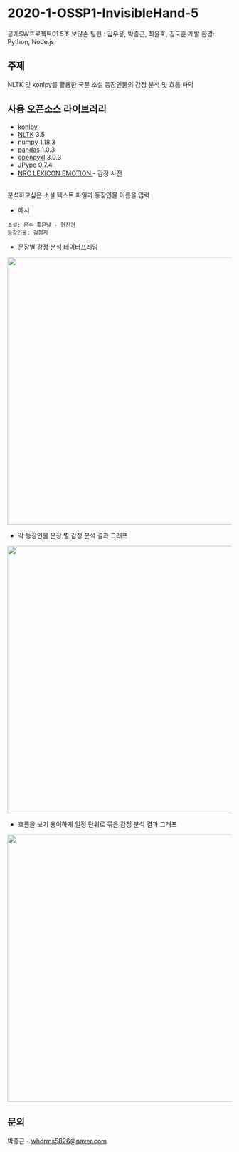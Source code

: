 # 2020-1-OSSP1-InvisibleHand-5
공개SW프로젝트01 5조 보않손
팀원 : 김우용, 박종근, 최윤호, 김도훈
개발 환경: Python, Node.js <br/>

## 주제
 NLTK 및 konlpy를 활용한 국문 소설 등장인물의 감정 분석 및 흐름 파악 <br/>


## 사용 오픈소스 라이브러리
- [konlpy](https://github.com/konlpy/konlpy)
- [NLTK](https://github.com/nltk/nltk) 3.5
- [numpy](https://github.com/numpy/numpy) 1.18.3 
- [pandas](https://github.com/pandas-dev/pandas) 1.0.3
- [openpyxl](https://foss.heptapod.net/openpyxl/openpyxl)  3.0.3
- [JPype](https://github.com/jpype-project/jpype) 0.7.4
- [NRC LEXICON EMOTION ](http://saifmohammad.com/WebPages/NRC-Emotion-Lexicon.htm) - 감정 사전



## 
분석하고싶은 소설 텍스트 파일과 등장인물 이름을 입력 

- 예시
```
소설: 운수 좋은날 - 현진건
등장인물: 김첨지
```

- 문장별 감정 분석 데이터프레임

<img src="https://user-images.githubusercontent.com/53558710/85926224-e1440700-b8d8-11ea-939b-e74549a8703a.png"  width="600">

- 각 등장인물 문장 별 감정 분석 결과 그래프
<img src="https://user-images.githubusercontent.com/53558710/85925707-354cec80-b8d5-11ea-8622-36038efac320.png"  width="600">

- 흐름을 보기 용이하게 일정 단위로 묶은 감정 분석 결과 그래프
<img src="https://user-images.githubusercontent.com/53558710/85925945-b789e080-b8d6-11ea-8f0b-dcb4f4e3bd05.png"  width="600">


## 문의
박종근 - whdrms5826@naver.com
